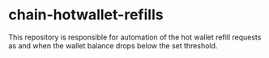 # chain-hotwallet-refills
This repository is responsible for automation of the hot wallet refill requests as and when the wallet balance drops below the set threshold.
